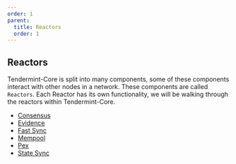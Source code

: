 ```yaml
---
order: 1
parent:
  title: Reactors
  order: 1
---
```


## Reactors

Tendermint-Core is split into many components, some of these components interact with other nodes in a network. These components are called `Reactors`. Each Reactor has its own functionality, we will be walking through the reactors within Tendermint-Core.

- [Consensus](./consensus/README.md)
- [Evidence](./evidence/README.md)
- [Fast Sync](./block-sync/README.md) <!-- TODO: rename to block sync after this pr is merged-->
- [Mempool](./mempool/README.md)
- [Pex](./pex/README.md)
- [State Sync](./state-sync/README.md)
